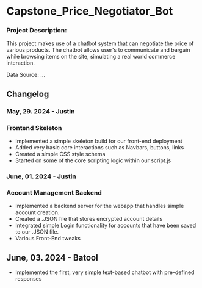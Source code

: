 # Capstone_Price_Negotiator_Bot

### Project Description: 
This project makes use of a chatbot system that can negotiate the price of various products. The chatbot
allows user's to communicate and bargain while browsing items on the site, simulating a real world commerce interaction.

Data Source: ... 
 
## Changelog
### May, 29. 2024 - Justin
### Frontend Skeleton
+ Implemented a simple skeleton build for our front-end deployment
+ Added very basic core interactions such as Navbars, buttons, links
+ Created a simple CSS style schema
+ Started on some of the core scripting logic within our script.js

### June, 01. 2024 - Justin
### Account Management Backend
+ Implemented a backend server for the webapp that handles simple account creation.
+ Created a .JSON file that stores encrypted account details
+ Integrated simple Login functionality for accounts that have been saved to our .JSON file.
+ Various Front-End tweaks

## June, 03. 2024 - Batool
+ Implemented the first, very simple text-based chatbot with pre-defined responses 
